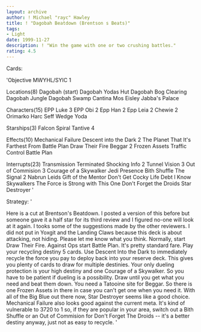 ```yaml
---
layout: archive
author: ! Michael "rayc" Hawley
title: ! "Dagobah Beatdown (Brentson s Beats)"
tags:
- Light
date: 1999-11-27
description: ! "Win the game with one or two crushing battles."
rating: 4.5
---
```

Cards: 

'Objective
MWYHL/SYIC 1

Locations(8)
Dagobah (start)
Dagobah Yodas Hut
Dagobah Bog Clearing
Dagobah Jungle
Dagobah Swamp
Cantina
Mos Eisley
Jabba's Palace

Characters(15)
EPP Luke 3
EPP Obi 2
Epp Han 2
Epp Leia 2
Chewie 2
Orimarko
Harc Seff
Wedge
Yoda

Starships(3)
Falcon
Spiral
Tantive 4

Effects(10)
Mechanical Failure
Descent into the Dark 2
The Planet That It's Farthest From
Battle Plan
Draw Their Fire
Beggar 2
Frozen Assets
Traffic Control
Battle Plan

Interrupts(23)
Transmission Terminated
Shocking Info 2
Tunnel Vision 3
Out of Commision 3
Courage of a Skywalker
Jedi Presence
Bith Shuffle
The Signal 2
Nabrun Leids
Gift of the Mentor
Don't Get Cocky
Life Debt
I Know
Skywalkers
The Force is Strong with This One
Don't Forget the Droids
Star Destroyer
'

Strategy: '

Here is a cut at Brentson's Beatdown. I posted a version of this before but someone gave it a half star for its third review and I figured no-one will look at it again. I tooks some of the suggestions made by the other reviewers. I did not put in Yoxgit and the Landing Claws because this deck is about attacking, not hiding. Please let me know what you think.
Normally, start Draw Their Fire. Against Ops start Battle Plan.
It's pretty standard fare. Play your recycling destiny 5 cards. Use Descent Into the Dark to immediately recycle the force you pay to deploy back into your reserve deck. This gives you plenty of cards to draw for multiple destinies. Your only
dueling protection is your high destiny and one Courage of a Skywalker. So you have to be patient if dueling is a possibility. Draw until you get what you need and beat them down. You need a Tatooine site for Beggar. So there is one Frozen Assets in there in case you can't get one when you need it. With all of the Big Blue out there now, Star Destroyer seems like a good choice. Mechanical Failure also looks good against the
current meta. It's kind of vulnerable to 3720 to 1 so, if they are popular in your area, switch out a Bith Shuffle or an Out of Commision for Don't Forget The Droids -- it's a better destiny anyway, just not as easy to recycle.	'